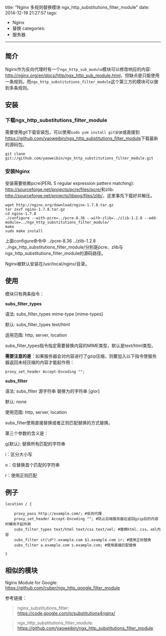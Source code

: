 title: "Nginx 多规则替换模块 ngx_http_substitutions_filter_module"
date: 2014-12-19 21:27:57
tags:
- Nginx
- 替换
categories: 
- 服务器

---

## 简介

Nginx作为反向代理时有一个`ngx_http_sub_module`模块可以修改响应的内容: <http://nginx.org/en/docs/http/ngx_http_sub_module.html>，但缺点是只能使用一条规则。而`ngx_http_substitutions_filter_module`这个第三方的模块可以做到多条规则。

## 安装

### 下载ngx_http_substitutions_filter_module

需要使用git下载安装包，可以使用`sudo yum install git安装`或直接到<https://github.com/yaoweibin/ngx_http_substitutions_filter_module>下载最新的源码包。

```
git clone git://github.com/yaoweibin/ngx_http_substitutions_filter_module.git

```

### 安装Nginx

安装需要依赖pcre(PERL 5 regular expression pattern matching): <http://sourceforge.net/projects/pcre/files/pcre/>和zlib: <http://sourceforge.net/projects/libpng/files/zlib/>，这里事先下载好并解压。

```
wget http://nginx.org/download/nginx-1.7.8.tar.gz
tar zxvf nginx-1.7.8.tar.gz
cd nginx-1.7.8
./configure --with-pcre=../pcre-8.36 --with-zlib=../zlib-1.2.8 --add-module=../ngx_http_substitutions_filter_module/
make
sudo make install
```
上面configure命令中 ../pcre-8.36 ../zlib-1.2.8 ../ngx_http_substitutions_filter_module/分别是pcre、zlib与ngx_http_substitutions_filter_module的源码路径。

Nginx被默认安装在/usr/local/nginx/目录。

## 使用

模块只有两条指令：

**subs_filter_types**

语法: subs_filter_types mime-type [mime-types]

默认: subs_filter_types text/html

适用范围: http, server, location

subs_filter_types指令指定需要替换内容的MIME类型，默认是text/html类型。

**需要注意的是**：如果服务器会对内容进行了gzip压缩，则要加入以下指令使服务器返回未经压缩的内容才能起作用：

```
proxy_set_header Accept-Encoding "";
```

**subs_filter**

语法: subs_filter 源字符串 替换为的字符串 [gior]

默认: none

使用范围: http, server, location

subs_filter使用直接替换或者正则匹配替换的方式替换。

第三个参数的含义是：

g(默认): 替换所有匹配的字符串

i：区分大小写

o：仅替换首个匹配的字符串

r：使用正则匹配

## 例子

```
location / {

    proxy_pass http://example.com/; #反向代理
    proxy_set_header Accept-Encoding ""; #防止后端服务器在返回gzip后的内容时模块不起作用
    subs_filter_types text/html text/css text/xml; #替换html、css、xml内容
    subs_filter st(\d*).example.com $1.example.com ir; #使用正则替换
    subs_filter a.example.com s.example.com; #使用直接匹配替换

}
```

## 相似的模块

Nginx Module for Google: <https://github.com/cuber/ngx_http_google_filter_module>

参考链接：

> nginx_substitutions_filter: <https://code.google.com/p/substitutions4nginx/>

> ngx_http_substitutions_filter_module: <https://github.com/yaoweibin/ngx_http_substitutions_filter_module>

